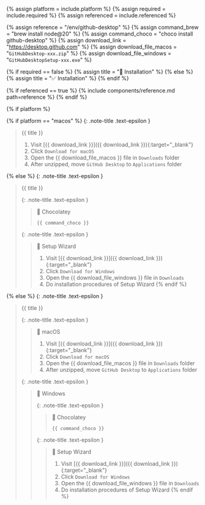 <!-- LOCATION -->
<!-- _includes/components/github-desktop/ -->

<!-- INCLUDE -->
<!-- components/github-desktop/installation.md -->

<!-- VARIABLES -->
<!-- platform:      [macos, windows], default to ALL -->
<!-- required:      [true, false], default to true -->
<!-- referenced:    [true, false], default to false -->


<!-- READ VARIABLES -->
{% assign platform   = include.platform %}
{% assign required   = include.required %}
{% assign referenced = include.referenced %}


<!-- ASSIGN CONSTANTS -->
{% assign reference             = "/env/github-desktop" %}
{% assign command_brew          = "brew install node@20" %}
{% assign command_choco         = "choco install github-desktop" %}
{% assign download_link         = "https://desktop.github.com" %}
{% assign download_file_macos   = "`GitHubDesktop-xxx.zip`" %}
{% assign download_file_windows = "`GitHubDesktopSetup-xxx.exe`" %}

<!-- DECIDE TO DISPLAY THE NECESSITY OF THE INSTALLATION -->
{% if required == false %}
    {% assign title = "🔲 Installation" %}
{% else %}
    {% assign title = "✅ Installation" %}
{% endif %}


<!-- DECIDE TO DISPLAY THE LINK OF THIS COMPONENT -->
{% if referenced == true %}
{% include components/reference.md path=reference %}
{% endif %}


<!-- MAIN CONTENT -->

<!-- macOS & Windows -->
{% if platform %}

<!-- macOS -->
{% if platform == "macos" %}
{: .note-title .text-epsilon }
> {{ title }}
>
> 1. Visit [{{ download_link }}]({{ download_link }}){:target="\_blank"}
> 2. Click `Download for macOS`
> 3. Open the {{ download_file_macos }} file in `Downloads` folder
> 4. After unzipped, move `GitHub Desktop` to `Applications` folder

<!-- Windows -->
{% else %}
{: .note-title .text-epsilon }
> {{ title }}
>
> {: .note-title .text-epsilon }
>> 🔘 Chocolatey
>> 
>> ```shell
>> {{ command_choco }}
>> ```
>
> {: .note-title .text-epsilon }
>> 🔘 Setup Wizard
>> 
>> 1. Visit [{{ download_link }}]({{ download_link }}){:target="\_blank"}
>> 2. Click `Download for Windows`
>> 3. Open the {{ download_file_windows }} file in `Downloads`
>> 4. Do installation procedures of Setup Wizard
{% endif %}

<!-- All -->
{% else %}
{: .note-title .text-epsilon }
> {{ title }}
>
> {: .note-title .text-epsilon }
>> 🔘 macOS
>> 
>> 1. Visit [{{ download_link }}]({{ download_link }}){:target="\_blank"}
>> 2. Click `Download for macOS`
>> 3. Open the {{ download_file_macos }} file in `Downloads` folder
>> 4. After unzipped, move `GitHub Desktop` to `Applications` folder
>
> {: .note-title .text-epsilon }
>> 🔘 Windows
>>
>> {: .note-title .text-epsilon }
>>> 🔘 Chocolatey
>>> 
>>> ```shell
>>> {{ command_choco }}
>>> ```
>>
>> {: .note-title .text-epsilon }
>>> 🔘 Setup Wizard
>>> 
>>> 1. Visit [{{ download_link }}]({{ download_link }}){:target="\_blank"}
>>> 2. Click `Download for Windows`
>>> 3. Open the {{ download_file_windows }} file in `Downloads`
>>> 4. Do installation procedures of Setup Wizard
{% endif %}
